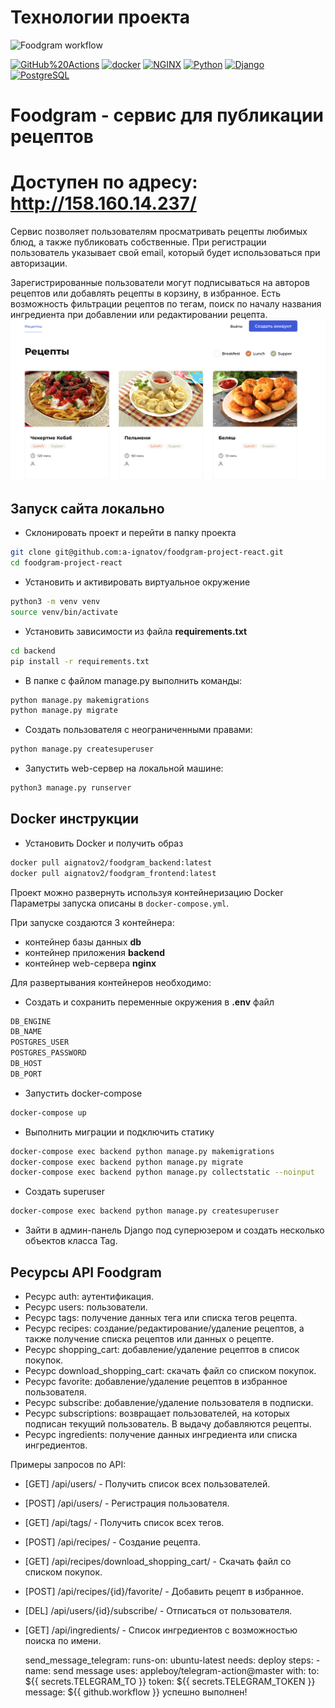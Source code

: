 # Технологии проекта
![Foodgram workflow](https://github.com/a-ignatov/foodgram-project-react/actions/workflows/main.yml/badge.svg)

[![GitHub%20Actions](https://img.shields.io/badge/-GitHub%20Actions-464646??style=flat-square&logo=GitHub%20actions)](https://github.com/features/actions)
[![docker](https://img.shields.io/badge/-Docker-464646??style=flat-square&logo=docker)](https://www.docker.com/)
[![NGINX](https://img.shields.io/badge/-NGINX-464646??style=flat-square&logo=NGINX)](https://nginx.org/ru/)
[![Python](https://img.shields.io/badge/-Python-464646??style=flat-square&logo=Python)](https://www.python.org/)
[![Django](https://img.shields.io/badge/-Django-464646??style=flat-square&logo=Django)](https://www.djangoproject.com/)
[![PostgreSQL](https://img.shields.io/badge/-PostgreSQL-464646??style=flat-square&logo=PostgreSQL)](https://www.postgresql.org/)

# Foodgram - сервис для публикации рецептов
# Доступен по адресу: http://158.160.14.237/

Сервис позволяет пользователям просматривать рецепты любимых блюд, а также публиковать собственные.
При регистрации пользователь указывает свой email, который будет использоваться при авторизации.

Зарегистрированные пользователи могут подписываться на авторов рецептов или добавлять рецепты в корзину, в избранное.
Есть возможность фильтрации рецептов по тегам, поиск по началу названия ингредиента при добавлении или редактировании рецепта.
![recipe](https://github.com/a-ignatov/foodgram-project-react/blob/868dff2bd8ed2ef3ccdd3a9bdb994d44ab3c5e0d/backend/media/data/Screenshot%202022-11-22%20at%2018.41.58.png)

## Запуск сайта локально
- Склонировать проект и перейти в папку проекта

```bash
git clone git@github.com:a-ignatov/foodgram-project-react.git
cd foodgram-project-react
```
- Установить и активировать виртуальное окружение

```bash
python3 -m venv venv
source venv/bin/activate 
```

- Установить зависимости из файла **requirements.txt**
 
```bash
cd backend
pip install -r requirements.txt
``` 
- В папке с файлом manage.py выполнить команды:

```bash
python manage.py makemigrations
python manage.py migrate
```
- Создать пользователя с неограниченными правами:

```bash
python manage.py createsuperuser
```
- Запустить web-сервер на локальной машине:

```bash
python3 manage.py runserver
```

## Docker инструкции
- Установить Docker и получить образ

```bash
docker pull aignatov2/foodgram_backend:latest
docker pull aignatov2/foodgram_frontend:latest
```

Проект можно развернуть используя контейнеризацию Docker  
Параметры запуска описаны в `docker-compose.yml`.

При запуске создаются 3 контейнера:

 - контейнер базы данных **db**
 - контейнер приложения **backend**
 - контейнер web-сервера **nginx**

Для развертывания контейнеров необходимо:

- Создать и сохранить переменные окружения в **.env** файл
```bash
DB_ENGINE
DB_NAME
POSTGRES_USER
POSTGRES_PASSWORD
DB_HOST
DB_PORT
```

- Запустить docker-compose

```bash
docker-compose up
```
- Выполнить миграции и подключить статику

```bash
docker-compose exec backend python manage.py makemigrations
docker-compose exec backend python manage.py migrate
docker-compose exec backend python manage.py collectstatic --noinput
```
- Создать superuser

```bash
docker-compose exec backend python manage.py createsuperuser
```

- Зайти в админ-панель Django под суперюзером и создать несколько объектов класса Tag. 

## Ресурсы API Foodgram

- Ресурс auth: аутентификация.
- Ресурс users: пользователи.
- Ресурс tags: получение данных тега или списка тегов рецепта.
- Ресурс recipes: создание/редактирование/удаление рецептов, а также получение списка рецептов или данных о рецепте.
- Ресурс shopping_cart: добавление/удаление рецептов в список покупок.
- Ресурс download_shopping_cart: cкачать файл со списком покупок.
- Ресурс favorite: добавление/удаление рецептов в избранное пользователя.
- Ресурс subscribe: добавление/удаление пользователя в подписки.
- Ресурс subscriptions: возвращает пользователей, на которых подписан текущий пользователь. В выдачу добавляются рецепты.
- Ресурс ingredients: получение данных ингредиента или списка ингредиентов.

Примеры запросов по API:

- [GET] /api/users/ - Получить список всех пользователей.
- [POST] /api/users/ - Регистрация пользователя.
- [GET] /api/tags/ - Получить список всех тегов.
- [POST] /api/recipes/ - Создание рецепта.
- [GET] /api/recipes/download_shopping_cart/ - Скачать файл со списком покупок.
- [POST] /api/recipes/{id}/favorite/ - Добавить рецепт в избранное.
- [DEL] /api/users/{id}/subscribe/ - Отписаться от пользователя.
- [GET] /api/ingredients/ - Список ингредиентов с возможностью поиска по имени.

  send_message_telegram:
    runs-on: ubuntu-latest
    needs: deploy
    steps:
      - name: send message
        uses: appleboy/telegram-action@master
        with:
          to: ${{ secrets.TELEGRAM_TO }}
          token: ${{ secrets.TELEGRAM_TOKEN }}
          message: ${{ github.workflow }} успешно выполнен!
